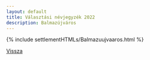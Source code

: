 ```yaml
---
layout: default
title: Választási névjegyzék 2022
description: Balmazújváros
---
```


{% include settlementHTMLs/Balmazuujvaaros.html %}

[Vissza](../)